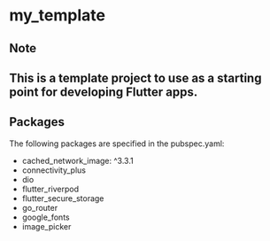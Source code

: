 # my_template

## Note

<h2>This is a template project to use as a starting point for developing Flutter apps.</h2>

## Packages

The following packages are specified in the pubspec.yaml:

- cached_network_image: ^3.3.1
- connectivity_plus
- dio
- flutter_riverpod
- flutter_secure_storage
- go_router
- google_fonts
- image_picker
